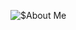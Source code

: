 ![$About Me](https://github-readme-stats.vercel.app/api?username=Cabajii&show_icons=true&theme=radical)
